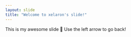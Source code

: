 ```yaml
---
layout: slide
title: "Welcome to xelaron's slide!"
---
```

This is my awesome slide :tada:
Use the left arrow to go back!

